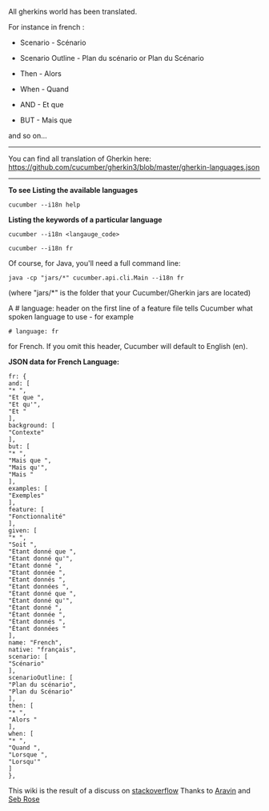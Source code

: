 All gherkins world has been translated.

For instance in french : 

* Scenario - Scénario

* Scenario Outline - Plan du scénario or Plan du Scénario

* Then - Alors

* When - Quand

* AND - Et que

* BUT - Mais que

and so on...


***
You can find all translation of Gherkin here: https://github.com/cucumber/gherkin3/blob/master/gherkin-languages.json
***

**To see Listing the available languages**

`cucumber --i18n help`

**Listing the keywords of a particular language**

`cucumber --i18n <langauge_code>`

`cucumber --i18n fr`

Of course, for Java, you'll need a full command line: 

`java -cp "jars/*" cucumber.api.cli.Main --i18n fr `

(where "jars/*" is the folder that your Cucumber/Gherkin jars are located) 

A # language: header on the first line of a feature file tells Cucumber what spoken language to use - for example 

`# language: fr `

for French. If you omit this header, Cucumber will default to English (en).

**JSON data for French Language:**

    fr: {
    and: [
    "* ",
    "Et que ",
    "Et qu'",
    "Et "
    ],
    background: [
    "Contexte"
    ],
    but: [
    "* ",
    "Mais que ",
    "Mais qu'",
    "Mais "
    ],
    examples: [
    "Exemples"
    ],
    feature: [
    "Fonctionnalité"
    ],
    given: [
    "* ",
    "Soit ",
    "Etant donné que ",
    "Etant donné qu'",
    "Etant donné ",
    "Etant donnée ",
    "Etant donnés ",
    "Etant données ",
    "Étant donné que ",
    "Étant donné qu'",
    "Étant donné ",
    "Étant donnée ",
    "Étant donnés ",
    "Étant données "
    ],
    name: "French",
    native: "français",
    scenario: [
    "Scénario"
    ],
    scenarioOutline: [
    "Plan du scénario",
    "Plan du Scénario"
    ],
    then: [
    "* ",
    "Alors "
    ],
    when: [
    "* ",
    "Quand ",
    "Lorsque ",
    "Lorsqu'"
    ]
    },

This wiki is the result of a discuss on [stackoverflow](http://stackoverflow.com/questions/34257188/where-are-the-translations-in-cucumber-gherkin/34263505#34263505)
Thanks to [Aravin](http://stackoverflow.com/users/3058254/aravin) and [Seb Rose](http://stackoverflow.com/users/12405/seb-rose)